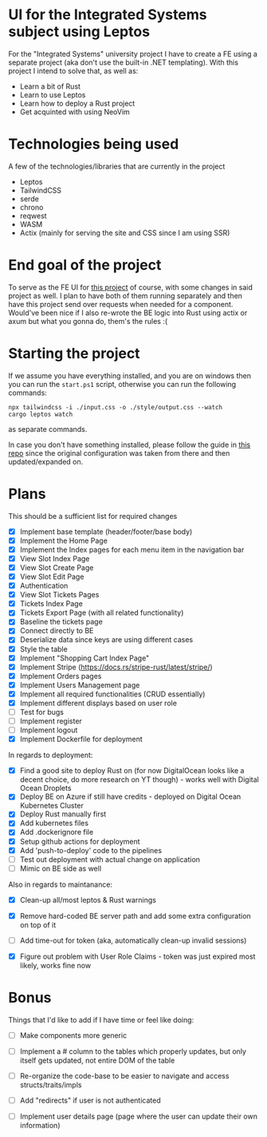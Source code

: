 # UI for the Integrated Systems subject using Leptos

For the "Integrated Systems" university project I have to create a FE using a separate project (aka don't use the built-in .NET templating).
With this project I intend to solve that, as well as:
 - Learn a bit of Rust
 - Learn to use Leptos
 - Learn how to deploy a Rust project
 - Get acquinted with using NeoVim

# Technologies being used
A few of the technologies/libraries that are currently in the project
 - Leptos
 - TailwindCSS
 - serde
 - chrono
 - reqwest
 - WASM
 - Actix (mainly for serving the site and CSS since I am using SSR)

# End goal of the project
To serve as the FE UI for [this project] of course, with some changes in said project as well. I plan to have both of them running separately and then have this project send over requests when needed for a component. Would've been nice if I also re-wrote the BE logic into Rust using actix or axum but what you gonna do, them's the rules :(

# Starting the project
If we assume you have everything installed, and you are on windows then you can run the ```start.ps1``` script, otherwise you can run the following commands:
```shell
npx tailwindcss -i ./input.css -o ./style/output.css --watch
cargo leptos watch
```
as separate commands.

In case you don't have something installed, please follow the guide in [this repo] since the original configuration was taken from there and then updated/expanded on.

# Plans

This should be a sufficient list for required changes

 - [X] Implement base template (header/footer/base body)
 - [X] Implement the Home Page
 - [X] Implement the Index pages for each menu item in the navigation bar
 - [X] View Slot Index Page
 - [X] View Slot Create Page
 - [X] View Slot Edit Page
 - [X] Authentication
 - [X] View Slot Tickets Pages
 - [X] Tickets Index Page
 - [X] Tickets Export Page (with all related functionality)
 - [X] Baseline the tickets page
 - [X] Connect directly to BE
 - [X] Deserialize data since keys are using different cases
 - [X] Style the table
 - [X] Implement "Shopping Cart Index Page"
 - [X] Implement Stripe (https://docs.rs/stripe-rust/latest/stripe/)
 - [X] Implement Orders pages
 - [X] Implement Users Management page
 - [X] Implement all required functionalities (CRUD essentially)
 - [X] Implement different displays based on user role
 - [ ] Test for bugs
 - [ ] Implement register
 - [ ] Implement logout
 - [X] Implement Dockerfile for deployment

In regards to deployment:

 - [X] Find a good site to deploy Rust on (for now DigitalOcean looks like a decent choice, do more research on YT though) - works well with Digital Ocean Droplets
 - [X] Deploy BE on Azure if still have credits - deployed on Digital Ocean Kubernetes Cluster
 - [X] Deploy Rust manually first
 - [X] Add kubernetes files
 - [X] Add .dockerignore file
 - [X] Setup github actions for deployment
 - [X] Add 'push-to-deploy' code to the pipelines
 - [ ] Test out deployment with actual change on application
 - [ ] Mimic on BE side as well

Also in regards to maintanance:

 - [X] Clean-up all/most leptos & Rust warnings
 - [X] Remove hard-coded BE server path and add some extra configuration on top of it
 - [ ] Add time-out for token (aka, automatically clean-up invalid sessions)
 - [X] Figure out problem with User Role Claims - token was just expired most likely, works fine now


# Bonus

Things that I'd like to add if I have time or feel like doing:
 - [ ] Make components more generic
 - [ ] Implement a # column to the tables which properly updates, but only itself gets updated, not entire DOM of the table
 - [ ] Re-organize the code-base to be easier to navigate and access structs/traits/impls
 - [ ] Add "redirects" if user is not authenticated
 - [ ] Implement user details page (page where the user can update their own information)


 [this repo]: https://github.com/ThePrimeagen/orgwasm
 [this project]: https://github.com/PegasusMKD/Integrated-Systems-Homework
